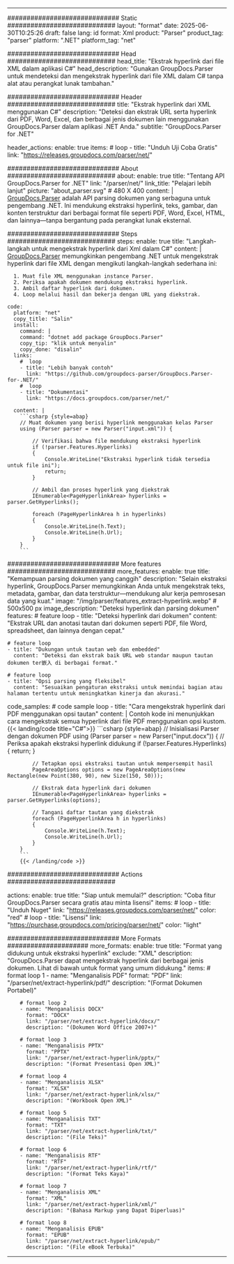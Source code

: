 


---
############################# Static ############################
layout: "format"
date:  2025-06-30T10:25:26
draft: false
lang: id
format: Xml
product: "Parser"
product_tag: "parser"
platform: ".NET"
platform_tag: "net"

############################# Head ############################
head_title: "Ekstrak hyperlink dari file XML dalam aplikasi C#"
head_description: "Gunakan GroupDocs.Parser untuk mendeteksi dan mengekstrak hyperlink dari file XML dalam C# tanpa alat atau perangkat lunak tambahan."

############################# Header ############################
title: "Ekstrak hyperlink dari XML menggunakan C#" 
description: "Deteksi dan ekstrak URL serta hyperlink dari PDF, Word, Excel, dan berbagai jenis dokumen lain menggunakan GroupDocs.Parser dalam aplikasi .NET Anda."
subtitle: "GroupDocs.Parser for .NET" 

header_actions:
  enable: true
  items:
    #  loop
    - title: "Unduh Uji Coba Gratis"
      link: "https://releases.groupdocs.com/parser/net/"
      
############################# About ############################
about:
    enable: true
    title: "Tentang API GroupDocs.Parser for .NET"
    link: "/parser/net/"
    link_title: "Pelajari lebih lanjut"
    picture: "about_parser.svg" # 480 X 400
    content: |
       [GroupDocs.Parser](/parser/net/) adalah API parsing dokumen yang serbaguna untuk pengembang .NET. Ini mendukung ekstraksi hyperlink, teks, gambar, dan konten terstruktur dari berbagai format file seperti PDF, Word, Excel, HTML, dan lainnya—tanpa bergantung pada perangkat lunak eksternal.

############################# Steps ############################
steps:
    enable: true
    title: "Langkah-langkah untuk mengekstrak hyperlink dari Xml dalam C#"
    content: |
      [GroupDocs.Parser](/parser/net/) memungkinkan pengembang .NET untuk mengekstrak hyperlink dari file XML dengan mengikuti langkah-langkah sederhana ini:
      
      1. Muat file XML menggunakan instance Parser.
      2. Periksa apakah dokumen mendukung ekstraksi hyperlink.
      3. Ambil daftar hyperlink dari dokumen.
      4. Loop melalui hasil dan bekerja dengan URL yang diekstrak.
   
    code:
      platform: "net"
      copy_title: "Salin"
      install:
        command: |
        command: "dotnet add package GroupDocs.Parser"
        copy_tip: "klik untuk menyalin"
        copy_done: "disalin"
      links:
        #  loop
        - title: "Lebih banyak contoh"
          link: "https://github.com/groupdocs-parser/GroupDocs.Parser-for-.NET/"
        #  loop
        - title: "Dokumentasi"
          link: "https://docs.groupdocs.com/parser/net/"
          
      content: |
        ```csharp {style=abap}
        // Muat dokumen yang berisi hyperlink menggunakan kelas Parser
        using (Parser parser = new Parser("input.xml")) {

            // Verifikasi bahwa file mendukung ekstraksi hyperlink
            if (!parser.Features.Hyperlinks)
            {
                Console.WriteLine("Ekstraksi hyperlink tidak tersedia untuk file ini");
                return;
            }

            // Ambil dan proses hyperlink yang diekstrak
            IEnumerable<PageHyperlinkArea> hyperlinks = parser.GetHyperlinks();

            foreach (PageHyperlinkArea h in hyperlinks)
            {
                Console.WriteLine(h.Text);
                Console.WriteLine(h.Url);
            }
        }
        ```  

############################# More features ############################
more_features:
  enable: true
  title: "Kemampuan parsing dokumen yang canggih"
  description: "Selain ekstraksi hyperlink, GroupDocs.Parser memungkinkan Anda untuk mengekstrak teks, metadata, gambar, dan data terstruktur—mendukung alur kerja pemrosesan data yang kuat."
  image: "/img/parser/features_extract-hyperlink.webp" # 500x500 px
  image_description: "Deteksi hyperlink dan parsing dokumen"
  features:
    # feature loop
    - title: "Deteksi hyperlink dari dokumen"
      content: "Ekstrak URL dan anotasi tautan dari dokumen seperti PDF, file Word, spreadsheet, dan lainnya dengan cepat."

    # feature loop
    - title: "Dukungan untuk tautan web dan embedded"
      content: "Deteksi dan ekstrak baik URL web standar maupun tautan dokumen ter嵌入 di berbagai format."

    # feature loop
    - title: "Opsi parsing yang fleksibel"
      content: "Sesuaikan pengaturan ekstraksi untuk memindai bagian atau halaman tertentu untuk meningkatkan kinerja dan akurasi."
      
  code_samples:
    # code sample loop
    - title: "Cara mengekstrak hyperlink dari PDF menggunakan opsi tautan"
      content: |
        Contoh kode ini menunjukkan cara mengekstrak semua hyperlink dari file PDF menggunakan opsi kustom.
        {{< landing/code title="C#">}}
        ```csharp {style=abap}
        //  Inisialisasi Parser dengan dokumen PDF
        using (Parser parser = new Parser("input.docx"))
        {
            // Periksa apakah ekstraksi hyperlink didukung
            if (!parser.Features.Hyperlinks)
            {
                return;
            }

            // Tetapkan opsi ekstraksi tautan untuk mempersempit hasil
            PageAreaOptions options = new PageAreaOptions(new Rectangle(new Point(380, 90), new Size(150, 50)));

            // Ekstrak data hyperlink dari dokumen
            IEnumerable<PageHyperlinkArea> hyperlinks = parser.GetHyperlinks(options);

            // Tangani daftar tautan yang diekstrak
            foreach (PageHyperlinkArea h in hyperlinks)
            {
                Console.WriteLine(h.Text);
                Console.WriteLine(h.Url);
            }
        }
        ```
        {{< /landing/code >}}


############################# Actions ############################

actions:
  enable: true
  title: "Siap untuk memulai?"
  description: "Coba fitur GroupDocs.Parser secara gratis atau minta lisensi"
  items:
    #  loop
    - title: "Unduh Nuget"
      link: "https://releases.groupdocs.com/parser/net/"
      color: "red"
        #  loop
    - title: "Lisensi"
      link: "https://purchase.groupdocs.com/pricing/parser/net/"
      color: "light"


############################# More Formats #####################
more_formats:
    enable: true
    title: "Format yang didukung untuk ekstraksi hyperlink"
    exclude: "XML"
    description: "GroupDocs.Parser dapat mengekstrak hyperlink dari berbagai jenis dokumen. Lihat di bawah untuk format yang umum didukung."
    items: 
        # format loop 1
        - name: "Menganalisis PDF"
          format: "PDF"
          link: "/parser/net/extract-hyperlink/pdf/"
          description: "(Format Dokumen Portabel)"
          
        # format loop 2
        - name: "Menganalisis DOCX"
          format: "DOCX"
          link: "/parser/net/extract-hyperlink/docx/"
          description: "(Dokumen Word Office 2007+)"
          
        # format loop 3
        - name: "Menganalisis PPTX"
          format: "PPTX"
          link: "/parser/net/extract-hyperlink/pptx/"
          description: "(Format Presentasi Open XML)"
          
        # format loop 4
        - name: "Menganalisis XLSX"
          format: "XLSX"
          link: "/parser/net/extract-hyperlink/xlsx/"
          description: "(Workbook Open XML)"
          
        # format loop 5
        - name: "Menganalisis TXT"
          format: "TXT"
          link: "/parser/net/extract-hyperlink/txt/"
          description: "(File Teks)"
          
        # format loop 6
        - name: "Menganalisis RTF"
          format: "RTF"
          link: "/parser/net/extract-hyperlink/rtf/"
          description: "(Format Teks Kaya)"
          
        # format loop 7
        - name: "Menganalisis XML"
          format: "XML"
          link: "/parser/net/extract-hyperlink/xml/"
          description: "(Bahasa Markup yang Dapat Diperluas)"
          
        # format loop 8
        - name: "Menganalisis EPUB"
          format: "EPUB"
          link: "/parser/net/extract-hyperlink/epub/"
          description: "(File eBook Terbuka)"
         
          

---